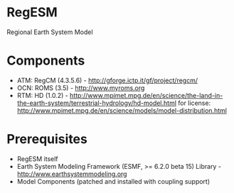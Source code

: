 RegESM
======

Regional Earth System Model


Components
==========

* ATM: RegCM (4.3.5.6) - http://gforge.ictp.it/gf/project/regcm/
* OCN: ROMS  (3.5)     - http://www.myroms.org
* RTM: HD    (1.0.2)   - http://www.mpimet.mpg.de/en/science/the-land-in-the-earth-system/terrestrial-hydrology/hd-model.html
                         for license: http://www.mpimet.mpg.de/en/science/models/model-distribution.html

Prerequisites
=============

* RegESM itself
* Earth System Modeling Framework (ESMF, >= 6.2.0 beta 15) Library - http://www.earthsystemmodeling.org
* Model Components (patched and installed with coupling support)
 

